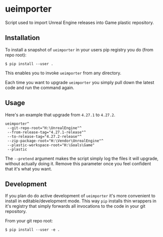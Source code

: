 # ueimporter

Script used to import Unreal Engine releases into Game plastic repository.

## Installation

To install a snapshot of `ueimporter` in your users pip registry you do (from repo root):
```
$ pip install --user .
```
This enables you to invoke `ueimporter` from any directory.

Each time you want to upgrade `ueimporter` you simply pull down the latest code
and run the command again.

## Usage

Here's an example that upgrade from `4.27.1` to `4.27.2`.

```
ueimporter^
 --git-repo-root="H:\UnrealEngine"^
 --from-release-tag="4.27.1-release"^
 --to-release-tag="4.27.2-release"^
 --zip-package-root="H:\Vendor\UnrealEngine"^
 --plastic-workspace-root="H:\Goals\Game"
 --plastic
```

The `--pretend` argument makes the script simply log the files it will upgrade,
without actually doing it. Remove this parameter once you feel confident
that it's what you want.

## Development

If you plan do do active development of `ueimporter` it's more convenient to
install in editable/development mode. This way `pip` installs thin
wrappers in it's registry that simply forwards all invocations to the code
in your git repository.

From your git repo root:
```
$ pip install --user -e .
```
